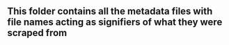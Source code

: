 ## This folder contains all the metadata files with file names acting as signifiers of what they were scraped from
